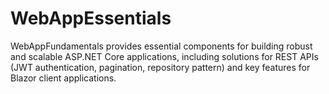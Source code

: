 # WebAppEssentials
 WebAppFundamentals provides essential components for building robust and scalable ASP.NET Core applications, including solutions for REST APIs (JWT authentication, pagination, repository pattern) and key features for Blazor client applications.
